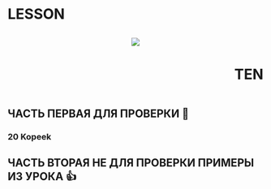 <table>
<tr><h1 align="left">LESSON</h1>
<h2 align="center"><img src="https://thumbs.gfycat.com/ComplexAfraidLadybug-max-1mb.gif" ></h2>
<h1 align="right">TEN</h1></tr>
</table>

## ЧАСТЬ ПЕРВАЯ ДЛЯ ПРОВЕРКИ :metal:
### 20 Kopeek

## ЧАСТЬ ВТОРАЯ НЕ ДЛЯ ПРОВЕРКИ ПРИМЕРЫ ИЗ УРОКА :+1:
##
##